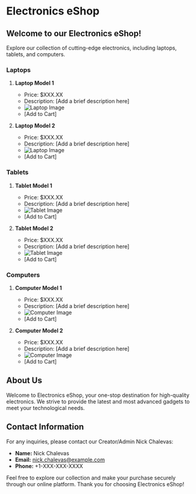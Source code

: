 # Electronics eShop

## Welcome to our Electronics eShop!

Explore our collection of cutting-edge electronics, including laptops, tablets, and computers.

### Laptops

1. **Laptop Model 1**
   - Price: $XXX.XX
   - Description: [Add a brief description here]
   - ![Laptop Image](link_to_image1.jpg)
   - [Add to Cart]

2. **Laptop Model 2**
   - Price: $XXX.XX
   - Description: [Add a brief description here]
   - ![Laptop Image](link_to_image2.jpg)
   - [Add to Cart]

### Tablets

1. **Tablet Model 1**
   - Price: $XXX.XX
   - Description: [Add a brief description here]
   - ![Tablet Image](link_to_image3.jpg)
   - [Add to Cart]

2. **Tablet Model 2**
   - Price: $XXX.XX
   - Description: [Add a brief description here]
   - ![Tablet Image](link_to_image4.jpg)
   - [Add to Cart]

### Computers

1. **Computer Model 1**
   - Price: $XXX.XX
   - Description: [Add a brief description here]
   - ![Computer Image](link_to_image5.jpg)
   - [Add to Cart]

2. **Computer Model 2**
   - Price: $XXX.XX
   - Description: [Add a brief description here]
   - ![Computer Image](link_to_image6.jpg)
   - [Add to Cart]

## About Us

Welcome to Electronics eShop, your one-stop destination for high-quality electronics. We strive to provide the latest and most advanced gadgets to meet your technological needs.

## Contact Information

For any inquiries, please contact our Creator/Admin Nick Chalevas:

- **Name:** Nick Chalevas
- **Email:** nick.chalevas@example.com
- **Phone:** +1-XXX-XXX-XXXX

Feel free to explore our collection and make your purchase securely through our online platform. Thank you for choosing Electronics eShop!
